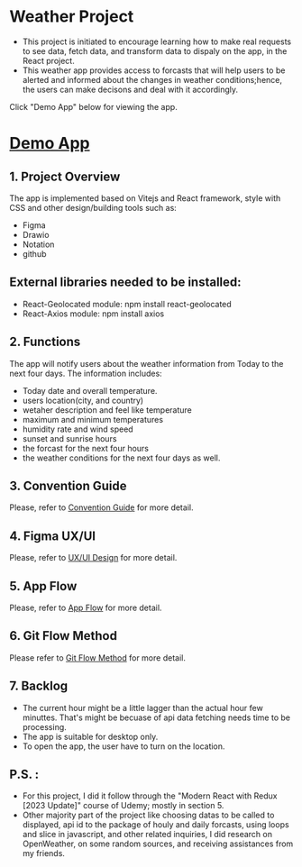 # Weather Project 
* This project is initiated to encourage learning how to make real requests to see data, fetch data, and transform data to dispaly on the app, in the React project. 
* This weather app provides access to forcasts that will help users to be alerted and informed about the changes in weather conditions;hence, the users can make decisons and deal with it accordingly. 

Click "Demo App" below for viewing the app.
# [Demo App](https://weather-host-sage.vercel.app/)

## 1. Project Overview
The app is implemented based on Vitejs and React framework, style with CSS and other design/building tools such as:
* Figma 
* Drawio
* Notation
* github

 ## External libraries needed to be installed:
  * React-Geolocated module: npm install react-geolocated 
  * React-Axios module: npm install axios 
## 2. Functions 
 The app will notify users about the weather information from Today to the next four days. The information includes:
- Today date and overall temperature. 
- users location(city, and country)
- wetaher description and feel like temperature 
- maximum and minimum temperatures 
- humidity rate and wind speed 
- sunset and sunrise hours
- the forcast for the next four hours
- the weather conditions for the next four days as well.

## 3. Convention Guide
Please, refer to [Convention Guide](https://www.notion.so/Convention-guide-94349826e0cb428fbe727f7f2945bdd9) for more detail.

## 4. Figma UX/UI 
Please, refer to [UX/UI Design](https://www.figma.com/file/RXA74djqfURdg2kllV8OtN/Untitled?type=design&mode=design&t=JyZVwbzneLrGzZQG-0) for more detail.
## 5. App Flow
Please, refer to [App Flow](https://drive.google.com/file/d/1D1s1T0MiO3oGy50wgerxIshf0Hc50A_c/view?usp=sharing) for more detail.

## 6. Git Flow Method
Please refer to [Git Flow Method](https://www.notion.so/Git-Flow-Method-4555db0de8294536b09411c195f9ee1d?pvs=4) for more detail.

## 7. Backlog
- The current hour might be a little lagger than the actual hour few minuttes. That's might be becuase of api data fetching needs time to be processing. 
- The app is suitable for desktop only.
- To open the app, the user have to turn on the location. 

## P.S. :
- For this project, I did it follow through the "Modern React with Redux [2023 Update]" course of Udemy; mostly in section 5.
- Other majority part of the project like choosing datas to be called to displayed, api id to the package of houly and daily forcasts, using loops and slice in javascript, and other related inquiries, I did research on OpenWeather, on some random sources, and receiving assistances from my friends.
